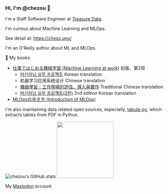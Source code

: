 ### Hi, I'm @chezou 👋

I'm a Staff Software Engineer at [Treasure Data](https://www.treasuredata.com/).

I'm curious about Machine Learning and MLOps.

See detail at: https://chezo.uno/

I'm an O'Reilly author about ML and MLOps.

📗 My books:

- [仕事ではじめる機械学習 (Machine Learning at work)](https://www.oreilly.co.jp/books/9784873119472/) 初版、第2班
  - [머신러닝 실무 프로젝트](https://www.hanbit.co.kr/store/books/look.php?p_code=B2700797734) Korean translation
  - 机器学习应用系统设计 Chinese translation
  - [機器學習｜工作現場的評估、導入與實作](http://books.gotop.com.tw/v_A576) Traditional Chinese translation
  - [머신러닝 실무 프로젝트(2판)](https://www.hanbit.co.kr/store/books/look.php?p_code=B9202577080) 2nd edition Korean translation
- [MLOpsの歩き方 (Introduction of MLOps)](https://www.lambdanote.com/products/nmonthly-vol-1-no-1-2019)

I'm also maintaining data related open sources, especially, [tabula-py](https://github.com/chezou/tabula-py), which extracts tables from PDF in Python.

![chezou's GitHub stats](https://github-readme-stats.vercel.app/api?username=chezou&show_icons=true&hide_border=true)
<img height="180em" src="https://github-readme-stats.vercel.app/api/top-langs/?username=chezou&layout=compact&langs_count=8"/>

My <a rel="me" href="https://mastodon.social/@chezou">Mastodon</a> account
